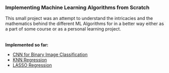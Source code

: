 ### Implementing Machine Learning Algorithms from Scratch

This small project was an attempt to understand the intricacies and the mathematics behind the different ML Algorithms for in a better way either as a part of some course or as a personal learning project.<br><br>  
**Implemented so far:**  
- [CNN for Binary Image Classification](cnn_image_classifier/)
- [KNN Regression](knn_regression/)
- [LASSO Regression](lasso_regression/)


